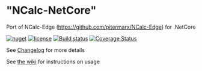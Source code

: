 # "NCalc-NetCore" 
Port of NCalc-Edge (https://github.com/pitermarx/NCalc-Edge) for .NetCore

[![nuget](https://buildstats.info/nuget/NCalc.NetCore)](http://www.nuget.org/packages/NCalc.NetCore)
[![license](https://img.shields.io/github/license/bernardbr/RestSharp.Authenticators.Digest)](https://img.shields.io/github/license/bernardbr/RestSharp.Authenticators.Digest)
[![Build status](https://ci.appveyor.com/api/projects/status/c2epgt465hxo5bff?svg=true)](https://ci.appveyor.com/project/tonyrapozo/ncalc-netcore)
[![Coverage Status](https://coveralls.io/repos/github/Alterdata/NCalc-NetCore/badge.svg)](https://coveralls.io/github/Alterdata/NCalc-NetCore)

See [Changelog](https://github.com/Alterdata/NCalc-NetCore/wiki/Changelog) for more details

See [the wiki](https://github.com/Alterdata/NCalc-NetCore/wiki) for instructions on usage

